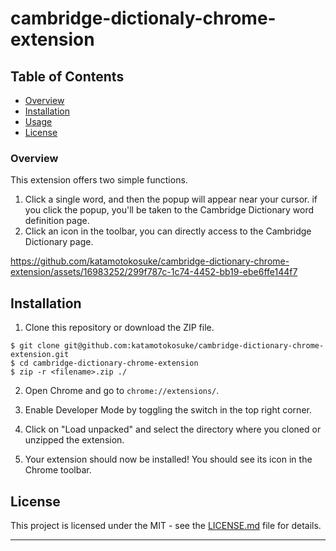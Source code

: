 # cambridge-dictionaly-chrome-extension

## Table of Contents

- [Overview](#overview)
- [Installation](#installation)
- [Usage](#usage)
- [License](#license)

### Overview
This extension offers two simple functions.
1. Click a single word, and then the popup will appear near your cursor. if you click the popup, you'll be taken to the Cambridge Dictionary word definition page.
2. Click an icon in the toolbar, you can directly access to the Cambridge Dictionary page.

https://github.com/katamotokosuke/cambridge-dictionary-chrome-extension/assets/16983252/299f787c-1c74-4452-bb19-ebe6ffe144f7



## Installation

1. Clone this repository or download the ZIP file.
```shell
$ git clone git@github.com:katamotokosuke/cambridge-dictionary-chrome-extension.git
$ cd cambridge-dictionary-chrome-extension
$ zip -r <filename>.zip ./
```

2. Open Chrome and go to `chrome://extensions/`.

3. Enable Developer Mode by toggling the switch in the top right corner.

4. Click on "Load unpacked" and select the directory where you cloned or unzipped the extension.

5. Your extension should now be installed! You should see its icon in the Chrome toolbar.

## License

This project is licensed under the MIT - see the [LICENSE.md](LICENSE.md) file for details.

---
